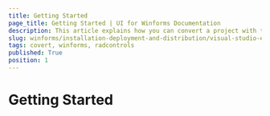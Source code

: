 ```yaml
---
title: Getting Started
page_title: Getting Started | UI for Winforms Documentation
description: This article explains how you can convert a project with the winforms converter.
slug: winforms/installation-deployment-and-distribution/visual-studio-extensions/getting-started
tags: covert, winforms, radcontrols
published: True
position: 1
---
```


# Getting Started